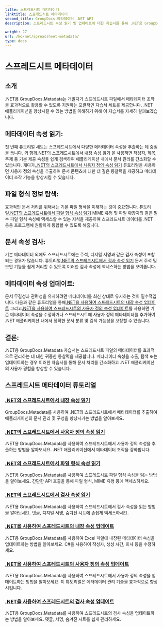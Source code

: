 ```yaml
---
title: 스프레드시트 메타데이터
linktitle: 스프레드시트 메타데이터
second_title: GroupDocs.메타데이터 .NET API
description: 스프레드시트 속성 읽기 및 업데이트에 대한 자습서를 통해 .NET용 GroupDocs.Metadata의 강력한 기능을 활용해 보세요. .NET 애플리케이션에서 메타데이터 조작을 강화하세요.

weight: 27
url: /ko/net/spreadsheet-metadata/
type: docs
---
```

# 스프레드시트 메타데이터

## 소개

.NET용 GroupDocs.Metadata는 개발자가 스프레드시트 파일에서 메타데이터 조작을 효과적으로 활용할 수 있도록 지원하는 포괄적인 자습서 세트를 제공합니다. .NET 애플리케이션을 향상시킬 수 있는 방법을 이해하기 위해 이 자습서를 자세히 살펴보겠습니다.

## 메타데이터 속성 읽기:
첫 번째 튜토리얼 세트는 스프레드시트에서 다양한 메타데이터 속성을 추출하는 데 중점을 둡니다. 와 함께[.NET의 스프레드시트에서 내장 속성 읽기](./read-built-in-properties-spreadsheets/) 을 사용하면 작성자, 제목, 주제 등 기본 제공 속성을 쉽게 검색하여 애플리케이션 내에서 문서 관리를 간소화할 수 있습니다. 게다가,[.NET의 스프레드시트에서 사용자 정의 속성 읽기](./read-custom-properties-spreadsheets/) 튜토리얼을 사용하면 사용자 정의 속성을 추출하여 문서 콘텐츠에 대한 더 깊은 통찰력을 제공하고 메타데이터 조작 기능을 향상시킬 수 있습니다.

## 파일 형식 정보 탐색:
 효과적인 문서 처리를 위해서는 기본 파일 형식을 이해하는 것이 중요합니다. 튜토리얼[.NET의 스프레드시트에서 파일 형식 속성 읽기](./read-file-format-properties-spreadsheets/) MIME 유형 및 파일 확장자와 같은 필수 파일 형식 속성에 액세스할 수 있는 지식을 제공하여 스프레드시트 데이터를 .NET 응용 프로그램에 원활하게 통합할 수 있도록 해줍니다.

## 문서 속성 검사:
기본 메타데이터 외에도 스프레드시트에는 주석, 디지털 서명과 같은 검사 속성이 포함되는 경우가 많습니다. 튜토리얼[.NET의 스프레드시트에서 검사 속성 읽기](./read-inspection-properties-spreadsheets/) 문서 주석 및 보안 기능을 쉽게 처리할 수 있도록 이러한 검사 속성에 액세스하는 방법을 보여줍니다.

## 메타데이터 속성 업데이트:
 문서 무결성과 관련성을 유지하려면 메타데이터를 최신 상태로 유지하는 것이 필수적입니다. 다음과 같은 튜토리얼을 통해[.NET을 사용하여 스프레드시트의 내장 속성 업데이트](./update-built-in-properties-spreadsheets/) 그리고[.NET을 사용하여 스프레드시트의 사용자 정의 속성 업데이트](./update-custom-properties-spreadsheets/)를 사용하면 기존 메타데이터 속성을 수정하거나 스프레드시트에 사용자 정의 메타데이터를 추가하여 .NET 애플리케이션 내에서 정확한 문서 분류 및 검색 가능성을 보장할 수 있습니다.

## 결론:
.NET용 GroupDocs.Metadata 자습서는 스프레드시트 파일의 메타데이터를 효과적으로 관리하는 데 대한 귀중한 통찰력을 제공합니다. 메타데이터 속성을 추출, 탐색 또는 업데이트하는 경우 이러한 자습서를 통해 문서 처리를 간소화하고 .NET 애플리케이션의 사용자 경험을 향상할 수 있습니다.

## 스프레드시트 메타데이터 튜토리얼
### [.NET의 스프레드시트에서 내장 속성 읽기](./read-built-in-properties-spreadsheets/)
GroupDocs.Metadata를 사용하여 .NET의 스프레드시트에서 메타데이터를 추출하여 애플리케이션의 문서 관리 및 구성을 향상시키는 방법을 알아보세요.
### [.NET의 스프레드시트에서 사용자 정의 속성 읽기](./read-custom-properties-spreadsheets/)
.NET용 GroupDocs.Metadata를 사용하여 스프레드시트에서 사용자 정의 속성을 추출하는 방법을 알아보세요. .NET 애플리케이션에서 메타데이터 조작을 강화합니다.
### [.NET의 스프레드시트에서 파일 형식 속성 읽기](./read-file-format-properties-spreadsheets/)
.NET용 GroupDocs.Metadata를 사용하여 스프레드시트 파일 형식 속성을 읽는 방법을 알아보세요. 간단한 API 호출을 통해 파일 형식, MIME 유형 등에 액세스하세요.
### [.NET의 스프레드시트에서 검사 속성 읽기](./read-inspection-properties-spreadsheets/)
.NET용 GroupDocs.Metadata를 사용하여 스프레드시트에서 검사 속성을 읽는 방법을 알아보세요. 댓글, 디지털 서명, 숨겨진 시트에 손쉽게 액세스하세요.
### [.NET을 사용하여 스프레드시트의 내장 속성 업데이트](./update-built-in-properties-spreadsheets/)
.NET용 GroupDocs.Metadata를 사용하여 Excel 파일에 내장된 메타데이터 속성을 업데이트하는 방법을 알아보세요. C#을 사용하여 작성자, 생성 시간, 회사 등을 수정하세요.
### [.NET을 사용하여 스프레드시트의 사용자 정의 속성 업데이트](./update-custom-properties-spreadsheets/)
.NET용 GroupDocs.Metadata를 사용하여 스프레드시트에서 사용자 정의 속성을 업데이트하는 방법을 알아보세요. 이 튜토리얼은 메타데이터 관리 기술을 효과적으로 향상시킵니다.
### [.NET을 사용하여 스프레드시트의 검사 속성 업데이트](./update-inspection-properties-spreadsheets/)
.NET용 GroupDocs.Metadata를 사용하여 스프레드시트의 검사 속성을 업데이트하는 방법을 알아보세요. 댓글, 서명, 숨겨진 시트를 쉽게 관리하세요.